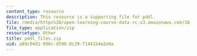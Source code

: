```yaml
---
content_type: resource
description: This resource is a supporting file for pddl.
file: /media/https%3A/open-learning-course-data-rc.s3.amazonaws.com/16-410-principles-of-autonomy-and-decision-making-fall-2010/a89c04d1996cd5908c29f1441b4a2e6a_pddl_files.zip
file_type: application/zip
resourcetype: Other
title: pddl_files.zip
uid: a89c04d1-996c-d590-8c29-f1441b4a2e6a
---
```

